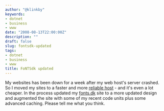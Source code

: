 ```yaml
---
author: "@klinkby"
keywords:
- dotnet
- business
- www
date: "2008-08-13T22:00:00Z"
description: ""
draft: false
slug: fontsdk-updated
tags:
- dotnet
- business
- www
title: FoNTSdk updated
---
```



My websites has been down for a week after my web host's server crashed. So I moved my sites to a faster and more [reliable host](http://www.unoeuro.com/) - and it's even a lot cheaper. In the process updated my [fonts.dk](http://fonts.dk/) site to a more updated design and augmented the site with some of my recent code units plus some advanced caching. Please tell me what you think.

